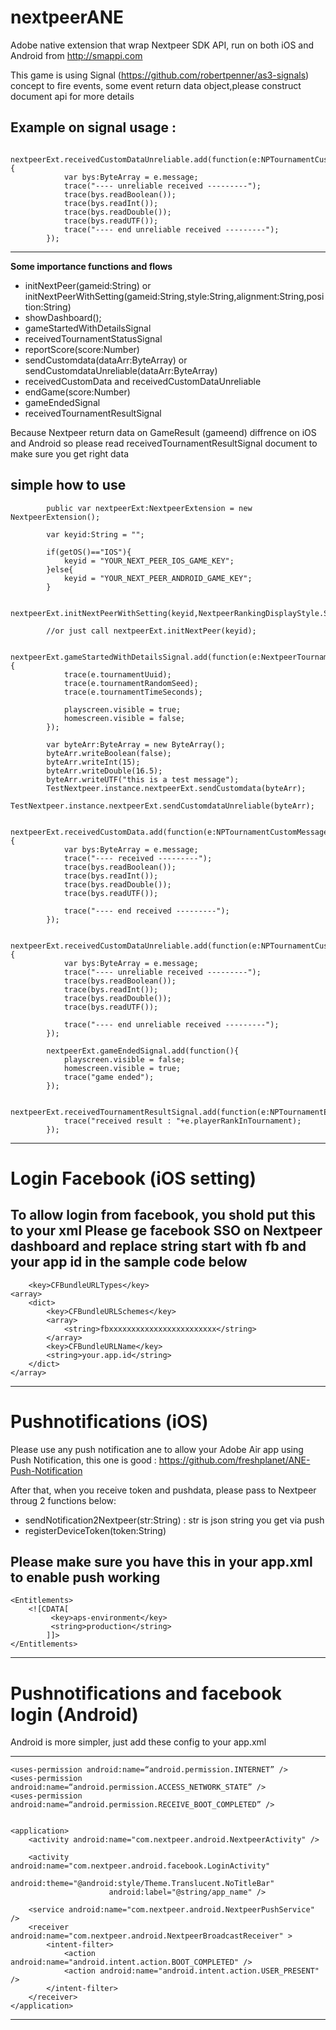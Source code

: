 nextpeerANE
===========
Adobe native extension that wrap Nextpeer SDK API, run on both iOS and Android from http://smappi.com
 
This game is using Signal (https://github.com/robertpenner/as3-signals) concept to fire events, some event return data object,please construct document api for more details 
 
 <b>Example on signal usage</b> :
 --------------------------------------------------------------------------
 			nextpeerExt.receivedCustomDataUnreliable.add(function(e:NPTournamentCustomMessage){
				var bys:ByteArray = e.message;
				trace("---- unreliable received ---------");
	 			trace(bys.readBoolean());
				trace(bys.readInt());
				trace(bys.readDouble());
				trace(bys.readUTF());
				trace("---- end unreliable received ---------"); 
			});
 --------------------------------------------------------------------------

<b>Some importance functions and flows</b>
 
 - initNextPeer(gameid:String) or initNextPeerWithSetting(gameid:String,style:String,alignment:String,position:String)
 - showDashboard();
 - gameStartedWithDetailsSignal
 - receivedTournamentStatusSignal
 - reportScore(score:Number)
 - sendCustomdata(dataArr:ByteArray) or sendCustomdataUnreliable(dataArr:ByteArray)
 - receivedCustomData and receivedCustomDataUnreliable
 - endGame(score:Number)
 - gameEndedSignal
 - receivedTournamentResultSignal

Because Nextpeer return data on GameResult (gameend) diffrence on iOS and Android so please read receivedTournamentResultSignal document to make sure you get right data 

 <b> simple how to use </b>
 --------------------------------------------------------------------------
 			public var nextpeerExt:NextpeerExtension = new NextpeerExtension();
 
 			var keyid:String = "";
			
			if(getOS()=="IOS"){
				keyid = "YOUR_NEXT_PEER_IOS_GAME_KEY";
			}else{
				keyid = "YOUR_NEXT_PEER_ANDROID_GAME_KEY";
			}
			
			nextpeerExt.initNextPeerWithSetting(keyid,NextpeerRankingDisplayStyle.SOLO,NextpeerRankingDisplayAlignment.VERTICAL,NextpeerRankingDisplayPosition.BOTTOM_RIGHT);
			
			//or just call nextpeerExt.initNextPeer(keyid);

 			nextpeerExt.gameStartedWithDetailsSignal.add(function(e:NextpeerTournamentContainer){
				trace(e.tournamentUuid);
				trace(e.tournamentRandomSeed);
				trace(e.tournamentTimeSeconds);
				
				playscreen.visible = true;
				homescreen.visible = false;
			});
			
			var byteArr:ByteArray = new ByteArray();
			byteArr.writeBoolean(false);
			byteArr.writeInt(15);
			byteArr.writeDouble(16.5);
			byteArr.writeUTF("this is a test message"); 
			TestNextpeer.instance.nextpeerExt.sendCustomdata(byteArr);
			TestNextpeer.instance.nextpeerExt.sendCustomdataUnreliable(byteArr);
			
			nextpeerExt.receivedCustomData.add(function(e:NPTournamentCustomMessage){
				var bys:ByteArray = e.message;
				trace("---- received ---------");
				trace(bys.readBoolean());
				trace(bys.readInt());
				trace(bys.readDouble());
				trace(bys.readUTF());
				
				trace("---- end received ---------"); 
			});
			
			nextpeerExt.receivedCustomDataUnreliable.add(function(e:NPTournamentCustomMessage){
				var bys:ByteArray = e.message;
				trace("---- unreliable received ---------");
				trace(bys.readBoolean());
				trace(bys.readInt());
				trace(bys.readDouble());
				trace(bys.readUTF());
				
				trace("---- end unreliable received ---------"); 
			});
			
			nextpeerExt.gameEndedSignal.add(function(){
				playscreen.visible = false;
				homescreen.visible = true;
				trace("game ended");
			});
			
			nextpeerExt.receivedTournamentResultSignal.add(function(e:NPTournamentEndDataContainer):void{
				trace("received result : "+e.playerRankInTournament);
			});
 
 
 --------------------------------------------------------------------------

Login Facebook (iOS setting)
===========

To allow login from facebook, you shold put this to your xml Please ge facebook SSO on Nextpeer dashboard and replace string start with fb and your app id in the sample code below 
--------------------------------------------------------------------------
        <key>CFBundleURLTypes</key>
	<array>
		<dict>
			<key>CFBundleURLSchemes</key>
			<array>
				<string>fbxxxxxxxxxxxxxxxxxxxxxxxx</string>
			</array>
			<key>CFBundleURLName</key>
			<string>your.app.id</string>
		</dict>
	</array>
--------------------------------------------------------------------------
	
Pushnotifications (iOS)
===========
Please use any push notification ane to allow your Adobe Air app using Push Notification, this one is good : https://github.com/freshplanet/ANE-Push-Notification

After that, when you receive token and pushdata, please pass to Nextpeer throug 2 functions below:

 - sendNotification2Nextpeer(str:String) : str is json string you get via push
 - registerDeviceToken(token:String)

Please make sure you have this in your app.xml to enable push working
--------------------------------------------------------------------------
	<Entitlements>
		<![CDATA[ 
	         <key>aps-environment</key> 
	         <string>production</string> 
	      	]]> 
	</Entitlements>
--------------------------------------------------------------------------

Pushnotifications and facebook login (Android)
===========
Android is more simpler, just add these config to your app.xml

--------------------------------------------------------------------------
	<uses-permission android:name=“android.permission.INTERNET” />	
	<uses-permission android:name=“android.permission.ACCESS_NETWORK_STATE” />	
	<uses-permission android:name=“android.permission.RECEIVE_BOOT_COMPLETED” />

		    
	<application>
		<activity android:name="com.nextpeer.android.NextpeerActivity" />   
		    	
		<activity android:name="com.nextpeer.android.facebook.LoginActivity"
				          android:theme="@android:style/Theme.Translucent.NoTitleBar"
				          android:label="@string/app_name" />
				 
		<service android:name="com.nextpeer.android.NextpeerPushService" />
		<receiver android:name="com.nextpeer.android.NextpeerBroadcastReceiver" >
			<intent-filter>
				<action android:name="android.intent.action.BOOT_COMPLETED" />
				<action android:name="android.intent.action.USER_PRESENT" />
			</intent-filter>
		</receiver>	
	</application>
--------------------------------------------------------------------------

